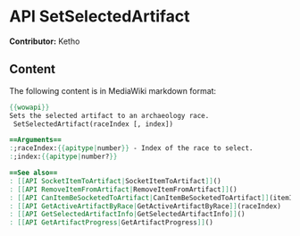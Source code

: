 # API SetSelectedArtifact

**Contributor:** Ketho

## Content

The following content is in MediaWiki markdown format:

```mediawiki
{{wowapi}}
Sets the selected artifact to an archaeology race.
 SetSelectedArtifact(raceIndex [, index]) 

==Arguments==
:;raceIndex:{{apitype|number}} - Index of the race to select.
:;index:{{apitype|number?}}

==See also==
: [[API SocketItemToArtifact|SocketItemToArtifact]]() 
: [[API RemoveItemFromArtifact|RemoveItemFromArtifact]]() 
: [[API CanItemBeSocketedToArtifact|CanItemBeSocketedToArtifact]](itemID) 
: [[API GetActiveArtifactByRace|GetActiveArtifactByRace]](raceIndex) 
: [[API GetSelectedArtifactInfo|GetSelectedArtifactInfo]]() 
: [[API GetArtifactProgress|GetArtifactProgress]]()
```